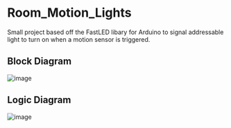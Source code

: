 # Room_Motion_Lights
Small project based off the FastLED libary for Arduino to signal addressable light to turn on when a motion sensor is triggered.

## Block Diagram
![image](https://user-images.githubusercontent.com/60119461/194797887-be19fb84-e172-455c-8bbd-11b6556e63e0.png)


## Logic Diagram
![image](https://user-images.githubusercontent.com/60119461/194798900-0f541a7d-2256-438d-b108-c36319c46ce0.png)
